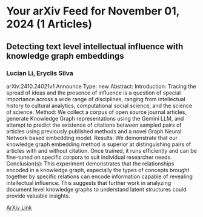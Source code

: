 <h1>Your arXiv Feed for November 01, 2024 (1 Articles)</h1>
<h2>Detecting text level intellectual influence with knowledge graph embeddings</h2>
<h3>Lucian Li, Eryclis Silva</h3>
<p>arXiv:2410.24021v1 Announce Type: new 
Abstract: Introduction: Tracing the spread of ideas and the presence of influence is a question of special importance across a wide range of disciplines, ranging from intellectual history to cultural analytics, computational social science, and the science of science.
  Method: We collect a corpus of open source journal articles, generate Knowledge Graph representations using the Gemini LLM, and attempt to predict the existence of citations between sampled pairs of articles using previously published methods and a novel Graph Neural Network based embedding model.
  Results: We demonstrate that our knowledge graph embedding method is superior at distinguishing pairs of articles with and without citation. Once trained, it runs efficiently and can be fine-tuned on specific corpora to suit individual researcher needs.
  Conclusion(s): This experiment demonstrates that the relationships encoded in a knowledge graph, especially the types of concepts brought together by specific relations can encode information capable of revealing intellectual influence. This suggests that further work in analyzing document level knowledge graphs to understand latent structures could provide valuable insights.</p>
<a href='https://arxiv.org/abs/2410.24021'>ArXiv Link</a>

